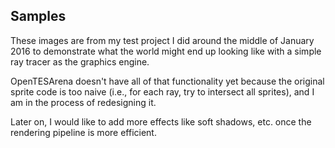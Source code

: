 ## Samples

These images are from my test project I did around the middle of January 2016 to demonstrate what the world might end up looking like with a simple ray tracer as the graphics engine.

OpenTESArena doesn't have all of that functionality yet because the original sprite code is too naive (i.e., for each ray, try to intersect all sprites), and I am in the process of redesigning it.

Later on, I would like to add more effects like soft shadows, etc. once the rendering pipeline is more efficient.

